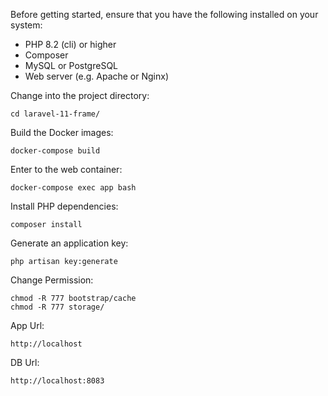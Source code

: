 Before getting started, ensure that you have the following installed on your system:

- PHP 8.2 (cli) or higher
- Composer
- MySQL or PostgreSQL
- Web server (e.g. Apache or Nginx)

Change into the project directory:

```
cd laravel-11-frame/
```

Build the Docker images:

```
docker-compose build
```

Enter to the web container:
```
docker-compose exec app bash
```

Install PHP dependencies:
```
composer install
```

Generate an application key:
```
php artisan key:generate
```

Change Permission:
```
chmod -R 777 bootstrap/cache	
chmod -R 777 storage/	
```

App Url:
```
http://localhost
```

DB Url:
```
http://localhost:8083
```
